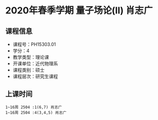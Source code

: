 # 2020年春季学期 量子场论(Ⅱ) 肖志广






## 课程信息

- 课程号：PH15303.01
- 学分：4
- 教学类型：理论课
- 开课单位：近代物理系
- 课程类别：硕士
- 课程层次：研究生课程

## 上课时间

```
1~16周 2504 :1(6,7) 肖志广
1~16周 2504 :4(3,4,5) 肖志广
```

